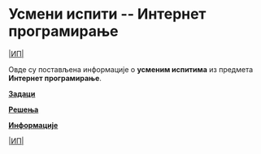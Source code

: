 # Усмени испити -- Интернет програмирање

[|ИП|](../README.md)

Овде су постављена информације о **усменим испитима** из предмета **Интернет програмирање**.  

**[Задаци](zadaci/README.md)**

**[Решења](resenja/README.md)**

**[Информације](info/README.md)**

[|ИП|](../README.md)